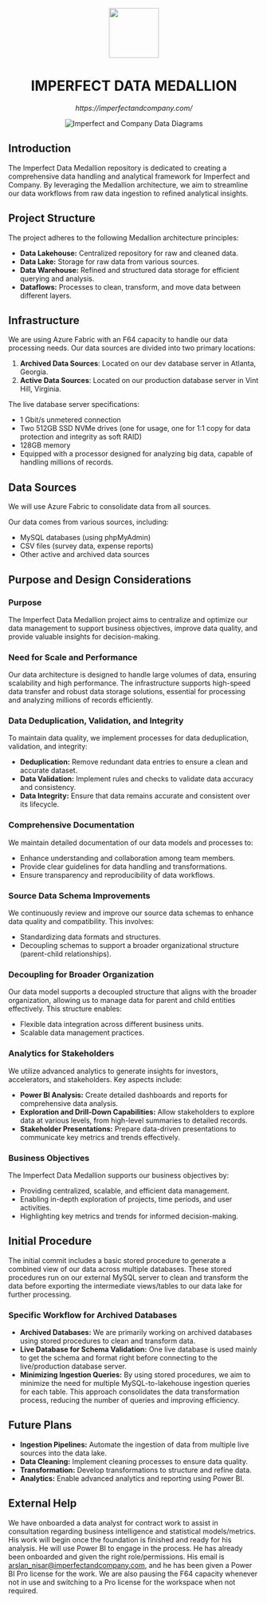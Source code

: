 <p align="center">
  <img src="https://cdn.imperfectandcompany.com/assets/diagrams/imperfect_data_logo.png" width="100" />
</p>
<p align="center">
    <h1 align="center">IMPERFECT DATA MEDALLION
</h1>
</p>
<p align="center">
    <em>https://imperfectandcompany.com/</em>
</p>


<div align="center">
  
![Imperfect and Company Data Diagrams](https://cdn.imperfectandcompany.com/assets/diagrams/github_graphic.png)
</div>


## Introduction
The Imperfect Data Medallion repository is dedicated to creating a comprehensive data handling and analytical framework for Imperfect and Company. By leveraging the Medallion architecture, we aim to streamline our data workflows from raw data ingestion to refined analytical insights.

## Project Structure
The project adheres to the following Medallion architecture principles:
- **Data Lakehouse:** Centralized repository for raw and cleaned data.
- **Data Lake:** Storage for raw data from various sources.
- **Data Warehouse:** Refined and structured data storage for efficient querying and analysis.
- **Dataflows:** Processes to clean, transform, and move data between different layers.

## Infrastructure
We are using Azure Fabric with an F64 capacity to handle our data processing needs. Our data sources are divided into two primary locations:
1. **Archived Data Sources**: Located on our dev database server in Atlanta, Georgia.
2. **Active Data Sources**: Located on our production database server in Vint Hill, Virginia.

The live database server specifications:
- 1 Gbit/s unmetered connection
- Two 512GB SSD NVMe drives (one for usage, one for 1:1 copy for data protection and integrity as soft RAID)
- 128GB memory
- Equipped with a processor designed for analyzing big data, capable of handling millions of records.

## Data Sources
We will use Azure Fabric to consolidate data from all sources.

Our data comes from various sources, including:
- MySQL databases (using phpMyAdmin)
- CSV files (survey data, expense reports)
- Other active and archived data sources


## Purpose and Design Considerations

### Purpose
The Imperfect Data Medallion project aims to centralize and optimize our data management to support business objectives, improve data quality, and provide valuable insights for decision-making.

### Need for Scale and Performance
Our data architecture is designed to handle large volumes of data, ensuring scalability and high performance. The infrastructure supports high-speed data transfer and robust data storage solutions, essential for processing and analyzing millions of records efficiently.

### Data Deduplication, Validation, and Integrity
To maintain data quality, we implement processes for data deduplication, validation, and integrity:
- **Deduplication:** Remove redundant data entries to ensure a clean and accurate dataset.
- **Data Validation:** Implement rules and checks to validate data accuracy and consistency.
- **Data Integrity:** Ensure that data remains accurate and consistent over its lifecycle.

### Comprehensive Documentation
We maintain detailed documentation of our data models and processes to:
- Enhance understanding and collaboration among team members.
- Provide clear guidelines for data handling and transformations.
- Ensure transparency and reproducibility of data workflows.

### Source Data Schema Improvements
We continuously review and improve our source data schemas to enhance data quality and compatibility. This involves:
- Standardizing data formats and structures.
- Decoupling schemas to support a broader organizational structure (parent-child relationships).

### Decoupling for Broader Organization
Our data model supports a decoupled structure that aligns with the broader organization, allowing us to manage data for parent and child entities effectively. This structure enables:
- Flexible data integration across different business units.
- Scalable data management practices.

### Analytics for Stakeholders
We utilize advanced analytics to generate insights for investors, accelerators, and stakeholders. Key aspects include:
- **Power BI Analysis:** Create detailed dashboards and reports for comprehensive data analysis.
- **Exploration and Drill-Down Capabilities:** Allow stakeholders to explore data at various levels, from high-level summaries to detailed records.
- **Stakeholder Presentations:** Prepare data-driven presentations to communicate key metrics and trends effectively.

### Business Objectives
The Imperfect Data Medallion supports our business objectives by:
- Providing centralized, scalable, and efficient data management.
- Enabling in-depth exploration of projects, time periods, and user activities.
- Highlighting key metrics and trends for informed decision-making.

## Initial Procedure
The initial commit includes a basic stored procedure to generate a combined view of our data across multiple databases. These stored procedures run on our external MySQL server to clean and transform the data before exporting the intermediate views/tables to our data lake for further processing.

### Specific Workflow for Archived Databases
- **Archived Databases:** We are primarily working on archived databases using stored procedures to clean and transform data.
- **Live Database for Schema Validation:** One live database is used mainly to get the schema and format right before connecting to the live/production database server.
- **Minimizing Ingestion Queries:** By using stored procedures, we aim to minimize the need for multiple MySQL-to-lakehouse ingestion queries for each table. This approach consolidates the data transformation process, reducing the number of queries and improving efficiency.

## Future Plans
- **Ingestion Pipelines:** Automate the ingestion of data from multiple live  sources into the data lake.
- **Data Cleaning:** Implement cleaning processes to ensure data quality. 
- **Transformation:** Develop transformations to structure and refine data.
- **Analytics:** Enable advanced analytics and reporting using Power BI.

## External Help
We have onboarded a data analyst for contract work to assist in consultation regarding business intelligence and statistical models/metrics. His work will begin once the foundation is finished and ready for his analysis. He will use Power BI to engage in the process. He has already been onboarded and given the right role/permissions. His email is arslan_nisar@imperfectandcompany.com, and he has been given a Power BI Pro license for the work. We are also pausing the F64 capacity whenever not in use and switching to a Pro license for the workspace when not required.
